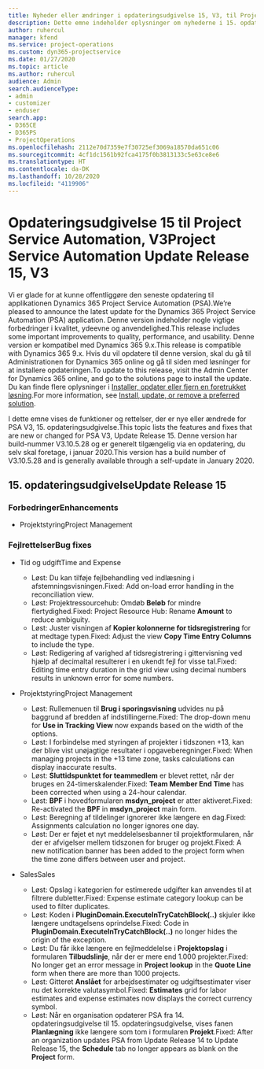 ```yaml
---
title: Nyheder eller ændringer i opdateringsudgivelse 15, V3, til Project Service Automation
description: Dette emne indeholder oplysninger om nyhederne i 15. opdateringsudgivelse til Project Service Automation, V3.
author: ruhercul
manager: kfend
ms.service: project-operations
ms.custom: dyn365-projectservice
ms.date: 01/27/2020
ms.topic: article
ms.author: ruhercul
audience: Admin
search.audienceType:
- admin
- customizer
- enduser
search.app:
- D365CE
- D365PS
- ProjectOperations
ms.openlocfilehash: 2112e70d7359e7f30725ef3069a18570da651c06
ms.sourcegitcommit: 4cf1dc1561b92fca4175f0b3813133c5e63ce8e6
ms.translationtype: HT
ms.contentlocale: da-DK
ms.lasthandoff: 10/28/2020
ms.locfileid: "4119906"
---
```

# <a name="project-service-automation-update-release-15-v3"></a><span data-ttu-id="dc8b0-103">Opdateringsudgivelse 15 til Project Service Automation, V3</span><span class="sxs-lookup"><span data-stu-id="dc8b0-103">Project Service Automation Update Release 15, V3</span></span>

<span data-ttu-id="dc8b0-104">Vi er glade for at kunne offentliggøre den seneste opdatering til applikationen Dynamics 365 Project Service Automation (PSA).</span><span class="sxs-lookup"><span data-stu-id="dc8b0-104">We’re pleased to announce the latest update for the Dynamics 365 Project Service Automation (PSA) application.</span></span> <span data-ttu-id="dc8b0-105">Denne version indeholder nogle vigtige forbedringer i kvalitet, ydeevne og anvendelighed.</span><span class="sxs-lookup"><span data-stu-id="dc8b0-105">This release includes some important improvements to quality, performance, and usability.</span></span> <span data-ttu-id="dc8b0-106">Denne version er kompatibel med Dynamics 365 9.x.</span><span class="sxs-lookup"><span data-stu-id="dc8b0-106">This release is compatible with Dynamics 365 9.x.</span></span> <span data-ttu-id="dc8b0-107">Hvis du vil opdatere til denne version, skal du gå til Administrationen for Dynamics 365 online og gå til siden med løsninger for at installere opdateringen.</span><span class="sxs-lookup"><span data-stu-id="dc8b0-107">To update to this release, visit the Admin Center for Dynamics 365 online, and go to the solutions page to install the update.</span></span> <span data-ttu-id="dc8b0-108">Du kan finde flere oplysninger i [Installer, opdater eller fjern en foretrukket løsning](https://docs.microsoft.com/power-platform/admin/install-remove-preferred-solution).</span><span class="sxs-lookup"><span data-stu-id="dc8b0-108">For more information, see [Install, update, or remove a preferred solution](https://docs.microsoft.com/power-platform/admin/install-remove-preferred-solution).</span></span>

<span data-ttu-id="dc8b0-109">I dette emne vises de funktioner og rettelser, der er nye eller ændrede for PSA V3, 15. opdateringsudgivelse.</span><span class="sxs-lookup"><span data-stu-id="dc8b0-109">This topic lists the features and fixes that are new or changed for PSA V3, Update Release 15.</span></span> <span data-ttu-id="dc8b0-110">Denne version har build-nummer V3.10.5.28 og er generelt tilgængelig via en opdatering, du selv skal foretage, i januar 2020.</span><span class="sxs-lookup"><span data-stu-id="dc8b0-110">This version has a build number of V3.10.5.28 and is generally available through a self-update in January 2020.</span></span>

## <a name="update-release-15"></a><span data-ttu-id="dc8b0-111">15. opdateringsudgivelse</span><span class="sxs-lookup"><span data-stu-id="dc8b0-111">Update Release 15</span></span> 

### <a name="enhancements"></a><span data-ttu-id="dc8b0-112">Forbedringer</span><span class="sxs-lookup"><span data-stu-id="dc8b0-112">Enhancements</span></span>

- <span data-ttu-id="dc8b0-113">Projektstyring</span><span class="sxs-lookup"><span data-stu-id="dc8b0-113">Project Management</span></span>

### <a name="bug-fixes"></a><span data-ttu-id="dc8b0-114">Fejlrettelser</span><span class="sxs-lookup"><span data-stu-id="dc8b0-114">Bug fixes</span></span>

- <span data-ttu-id="dc8b0-115">Tid og udgift</span><span class="sxs-lookup"><span data-stu-id="dc8b0-115">Time and Expense</span></span>

  - <span data-ttu-id="dc8b0-116">Løst: Du kan tilføje fejlbehandling ved indlæsning i afstemningsvisningen.</span><span class="sxs-lookup"><span data-stu-id="dc8b0-116">Fixed: Add on-load error handling in the reconciliation view.</span></span>
  - <span data-ttu-id="dc8b0-117">Løst: Projektressourcehub: Omdøb **Beløb** for mindre flertydighed.</span><span class="sxs-lookup"><span data-stu-id="dc8b0-117">Fixed: Project Resource Hub: Rename **Amount** to reduce ambiguity.</span></span>
  - <span data-ttu-id="dc8b0-118">Løst: Juster visningen af **Kopier kolonnerne for tidsregistrering** for at medtage typen.</span><span class="sxs-lookup"><span data-stu-id="dc8b0-118">Fixed: Adjust the view **Copy Time Entry Columns** to include the type.</span></span>
  - <span data-ttu-id="dc8b0-119">Løst: Redigering af varighed af tidsregistrering i gittervisning ved hjælp af decimaltal resulterer i en ukendt fejl for visse tal.</span><span class="sxs-lookup"><span data-stu-id="dc8b0-119">Fixed: Editing time entry duration in the grid view using decimal numbers results in unknown error for some numbers.</span></span>

- <span data-ttu-id="dc8b0-120">Projektstyring</span><span class="sxs-lookup"><span data-stu-id="dc8b0-120">Project Management</span></span>

  - <span data-ttu-id="dc8b0-121">Løst: Rullemenuen til **Brug i sporingsvisning** udvides nu på baggrund af bredden af indstillingerne.</span><span class="sxs-lookup"><span data-stu-id="dc8b0-121">Fixed: The drop-down menu for **Use in Tracking View** now expands based on the width of the options.</span></span>
  - <span data-ttu-id="dc8b0-122">Løst: I forbindelse med styringen af projekter i tidszonen +13, kan der blive vist unøjagtige resultater i opgaveberegninger.</span><span class="sxs-lookup"><span data-stu-id="dc8b0-122">Fixed: When managing projects in the +13 time zone, tasks calculations can display inaccurate results.</span></span>
  - <span data-ttu-id="dc8b0-123">Løst: **Sluttidspunktet for teammedlem** er blevet rettet, når der bruges en 24-timerskalender.</span><span class="sxs-lookup"><span data-stu-id="dc8b0-123">Fixed: **Team Member End Time** has been corrected when using a 24-hour calendar.</span></span>
  - <span data-ttu-id="dc8b0-124">Løst: **BPF** i hovedformularen **msdyn_project** er atter aktiveret.</span><span class="sxs-lookup"><span data-stu-id="dc8b0-124">Fixed: Re-activated the **BPF** in **msdyn_project** main form.</span></span>
  - <span data-ttu-id="dc8b0-125">Løst: Beregning af tildelinger ignorerer ikke længere en dag.</span><span class="sxs-lookup"><span data-stu-id="dc8b0-125">Fixed: Assignments calculation no longer ignores one day.</span></span>
  - <span data-ttu-id="dc8b0-126">Løst: Der er føjet et nyt meddelelsesbanner til projektformularen, når der er afvigelser mellem tidszonen for bruger og projekt.</span><span class="sxs-lookup"><span data-stu-id="dc8b0-126">Fixed: A new notification banner has been added to the project form when the time zone differs between user and project.</span></span>

- <span data-ttu-id="dc8b0-127">Sales</span><span class="sxs-lookup"><span data-stu-id="dc8b0-127">Sales</span></span>

  - <span data-ttu-id="dc8b0-128">Løst: Opslag i kategorien for estimerede udgifter kan anvendes til at filtrere dubletter.</span><span class="sxs-lookup"><span data-stu-id="dc8b0-128">Fixed: Expense estimate category lookup can be used to filter duplicates.</span></span>
  - <span data-ttu-id="dc8b0-129">Løst: Koden i **PluginDomain.ExecuteInTryCatchBlock(..)** skjuler ikke længere undtagelsens oprindelse.</span><span class="sxs-lookup"><span data-stu-id="dc8b0-129">Fixed: Code in **PluginDomain.ExecuteInTryCatchBlock(..)** no longer hides the origin of the exception.</span></span>
  - <span data-ttu-id="dc8b0-130">Løst: Du får ikke længere en fejlmeddelelse i **Projektopslag** i formularen **Tilbudslinje**, når der er mere end 1.000 projekter.</span><span class="sxs-lookup"><span data-stu-id="dc8b0-130">Fixed: No longer get an error message in **Project lookup** in the **Quote Line** form when there are more than 1000 projects.</span></span>
  - <span data-ttu-id="dc8b0-131">Løst: Gitteret **Anslået** for arbejdsestimater og udgiftsestimater viser nu det korrekte valutasymbol.</span><span class="sxs-lookup"><span data-stu-id="dc8b0-131">Fixed: **Estimates** grid for labor estimates and expense estimates now displays the correct currency symbol.</span></span>
  - <span data-ttu-id="dc8b0-132">Løst: Når en organisation opdaterer PSA fra 14. opdateringsudgivelse til 15. opdateringsudgivelse, vises fanen **Planlægning** ikke længere som tom i formularen **Projekt**.</span><span class="sxs-lookup"><span data-stu-id="dc8b0-132">Fixed: After an organization updates PSA from Update Release 14 to Update Release 15, the **Schedule** tab no longer appears as blank on the **Project** form.</span></span>
